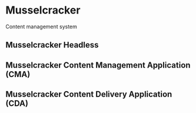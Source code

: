 # Musselcracker
Content management system

## Musselcracker Headless

## Musselcracker Content Management Application (CMA)

## Musselcracker Content Delivery Application (CDA) 